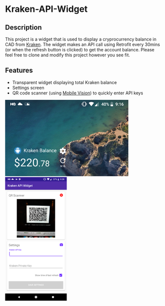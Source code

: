 # Kraken-API-Widget

## Description
This project is a widget that is used to display a cryprocurrency balance in CAD from
[Kraken](https://www.kraken.com). The widget makes an API call using Retrofit every 30mins
(or when the refresh button is clicked) to get the account balance. Please feel free to clone
and modify this project however you see fit.

## Features
* Transparent widget displaying total Kraken balance
* Settings screen
* QR code scanner (using [Mobile Vision](https://developers.google.com/vision/)) to quickly enter API keys

<img src="widget-image.png" width="400"> <img src="settings-screen-image.png" width="200">
